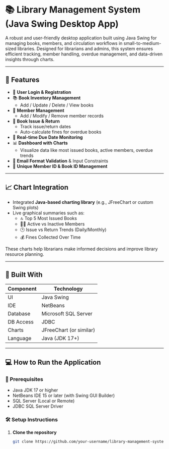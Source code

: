 # 📚 Library Management System (Java Swing Desktop App)

A robust and user-friendly desktop application built using Java Swing for managing books, members, and circulation workflows in small-to-medium-sized libraries. Designed for librarians and admins, this system ensures efficient tracking, member handling, overdue management, and data-driven insights through charts.

---

## 🎯 Features

- 🔐 **User Login & Registration**
- 📚 **Book Inventory Management**
  - Add / Update / Delete / View books
- 👥 **Member Management**
  - Add / Modify / Remove member records
- 🔄 **Book Issue & Return**
  - Track issue/return dates
  - Auto-calculate fines for overdue books
- 📅 **Real-time Due Date Monitoring**
- 📊 **Dashboard with Charts**
  - Visualize data like most issued books, active members, overdue trends
- 🧾 **Email Format Validation** & Input Constraints
- 🪪 **Unique Member ID & Book ID Management**

---

## 📈 Chart Integration

- Integrated **Java-based charting library** (e.g., JFreeChart or custom Swing plots)
- Live graphical summaries such as:
  - 🔝 Top 5 Most Issued Books
  - 🧍‍♂️ Active vs Inactive Members
  - 🕒 Issue vs Return Trends (Daily/Monthly)
  - 💰 Fines Collected Over Time

These charts help librarians make informed decisions and improve library resource planning.

---

## 🧰 Built With

| Component      | Technology            |
|----------------|------------------------|
| UI             | Java Swing             |
| IDE            | NetBeans               |
| Database       | Microsoft SQL Server   |
| DB Access      | JDBC                   |
| Charts         | JFreeChart (or similar)|
| Language       | Java (JDK 17+)         |

---

## 💻 How to Run the Application

### 🧱 Prerequisites

- Java JDK 17 or higher
- NetBeans IDE 15 or later (with Swing GUI Builder)
- SQL Server (Local or Remote)
- JDBC SQL Server Driver

### 🛠️ Setup Instructions

1. **Clone the repository**
   ```bash
   git clone https://github.com/your-username/library-management-system-desktop.git
